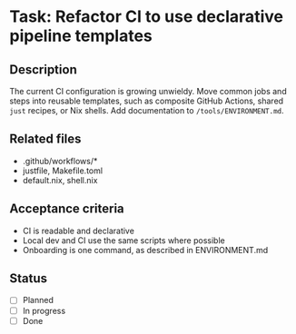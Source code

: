 # Task: Refactor CI to use declarative pipeline templates

## Description
The current CI configuration is growing unwieldy. Move common jobs and steps into reusable templates, such as composite GitHub Actions, shared `just` recipes, or Nix shells. Add documentation to `/tools/ENVIRONMENT.md`.

## Related files
- .github/workflows/*
- justfile, Makefile.toml
- default.nix, shell.nix

## Acceptance criteria
- CI is readable and declarative
- Local dev and CI use the same scripts where possible
- Onboarding is one command, as described in ENVIRONMENT.md

## Status
- [ ] Planned
- [ ] In progress
- [ ] Done
